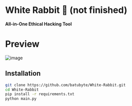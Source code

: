 # White Rabbit 🐇 (not finished)
**All-in-One Ethical Hacking Tool**  

# Preview
![image](https://github.com/user-attachments/assets/7481112f-1fca-425c-b6b6-719377ca2959)

## Installation  
```bash
git clone https://github.com/batubyte/White-Rabbit.git
cd White-Rabbit
pip install -r requirements.txt
python main.py
```
